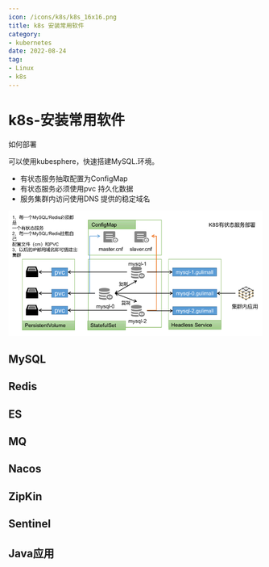 ```yaml
---
icon: /icons/k8s/k8s_16x16.png
title: k8s 安装常用软件
category: 
- kubernetes
date: 2022-08-24
tag:
- Linux
- k8s
---
```


<!-- more -->

# k8s-安装常用软件

如何部署

可以使用kubesphere，快速搭建MySQL.环境。

- 有状态服务抽取配置为ConfigMap
- 有状态服务必须使用pvc 持久化数据
- 服务集群内访问使用DNS 提供的稳定域名

![](./application.assets/true-image-20220501211906409.png)

## MySQL

## Redis

## ES

## MQ

## Nacos

## ZipKin

## Sentinel

## Java应用
